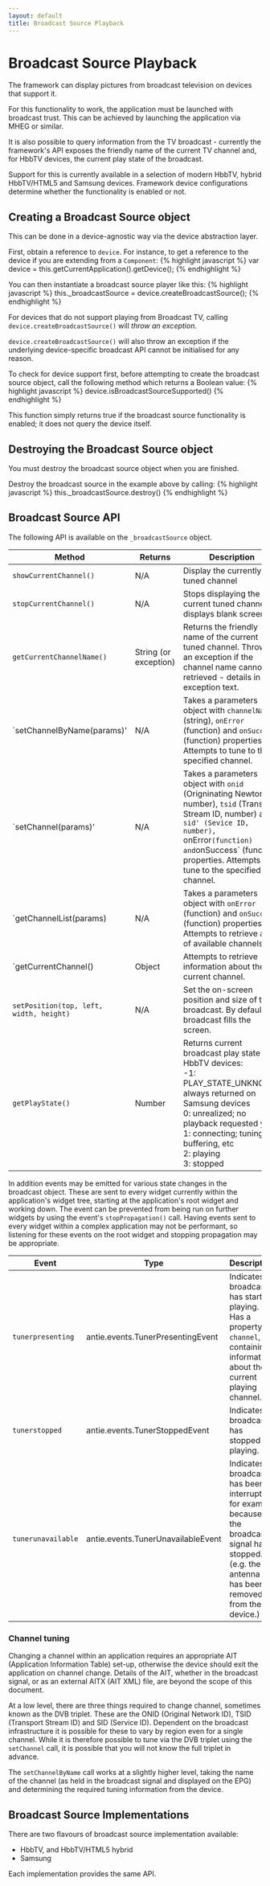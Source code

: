 ```yaml
---
layout: default
title: Broadcast Source Playback
---
```


# Broadcast Source Playback

<p class="lead">The framework can display pictures from broadcast television on devices that support it.</p>

For this functionality to work, the application must be launched with broadcast trust. This can be achieved by launching the application via MHEG or similar.

It is also possible to query information from the TV broadcast - currently the framework's API exposes the friendly name of the current TV channel and, for HbbTV devices, the current play state of the broadcast.

Support for this is currently available in a selection of modern HbbTV, hybrid HbbTV/HTML5 and Samsung devices. Framework device configurations determine whether the functionality is enabled or not.

## Creating a Broadcast Source object

This can be done in a device-agnostic way via the device abstraction layer.

First, obtain a reference to `device`. For instance, to get a reference to the device if you are extending from a `Component`:
{% highlight javascript %}
var device = this.getCurrentApplication().getDevice();
{% endhighlight %}

You can then instantiate a broadcast source player like this:
{% highlight javascript %}
this._broadcastSource = device.createBroadcastSource();
{% endhighlight %}

For devices that do not support playing from Broadcast TV, calling `device.createBroadcastSource()` will *throw an exception*.

`device.createBroadcastSource()` will also throw an exception if the underlying device-specific broadcast API cannot be initialised for any reason.

To check for device support first, before attempting to create the broadcast source object, call the following method which returns a Boolean value:
{% highlight javascript %}
device.isBroadcastSourceSupported()
{% endhighlight %}

This function simply returns true if the broadcast source functionality is enabled; it does not query the device itself.

## Destroying the Broadcast Source object

You must destroy the broadcast source object when you are finished.

Destroy the broadcast source in the example above by calling:
{% highlight javascript %}
this._broadcastSource.destroy()
{% endhighlight %}

## Broadcast Source API

The following API is available on the `_broadcastSource` object.

| Method | Returns | Description |
| ------ | ------- | ----------- |
| `showCurrentChannel()` |N/A | Display the currently tuned channel |
| `stopCurrentChannel()` | N/A | Stops displaying the current tuned channel, displays blank screen |
| `getCurrentChannelName()` | String (or exception) | Returns the friendly name of the current tuned channel. Throws an exception if the channel name cannot be retrieved - details in the exception text. |
| `setChannelByName(params)' | N/A | Takes a parameters object with `channelName` (string), `onError` (function) and `onSuccess` (function) properties. Attempts to tune to the specified channel. |
| `setChannel(params)' | N/A | Takes a parameters object with `onid` (Origninating Newtork ID, number), `tsid` (Transport Stream ID, number) and `sid' (Sevice ID, number), `onError` (function) and `onSuccess` (function) properties. Attempts to tune to the specified channel. |
| `getChannelList(params) | N/A | Takes a parameters object with `onError` (function) and `onSuccess` (function) properties. Attempts to retrieve a list of available channels. |
| `getCurrentChannel() | Object | Attempts to retrieve information about the current channel. |
| `setPosition(top, left, width, height)` | N/A | Set the on-screen position and size of the broadcast. By default, the broadcast fills the screen. |
| `getPlayState()` | Number | Returns current broadcast play state for HbbTV devices:<br/>-1: PLAY_STATE_UNKNOWN; always returned on Samsung devices<br/>0: unrealized; no playback requested yet<br/>1: connecting; tuning, buffering, etc<br/>2: playing<br/>3: stopped |

In addition events may be emitted for various state changes in the broadcast object. These are sent to every widget
currently within the application's widget tree, starting at the application's root widget and working down. The event
can be prevented from being run on further widgets by using the event's `stopPropagation()` call. Having events sent to
every widget within a complex application may not be performant, so listening for these events on the root widget and
stopping propagation may be appropriate.

| Event | Type | Description |
| ----- | ---- | ----------- |
| `tunerpresenting` | antie.events.TunerPresentingEvent | Indicates broadcast has started playing. Has a property, `channel`, containing information about the current playing channel. |
| `tunerstopped` | antie.events.TunerStoppedEvent | Indicates broadcast has stopped playing. |
| `tunerunavailable` | antie.events.TunerUnavailableEvent | Indicates broadcast has been interrupted, for example because the broadcast signal has stopped. (e.g. the antenna has been removed from the device.) |

### Channel tuning ###

Changing a channel within an application requires an appropriate AIT (Application Information Table) set-up, otherwise
the device should exit the application on channel change. Details of the AIT, whether in the broadcast signal, or as an
external AITX (AIT XML) file, are beyond the scope of this document.

At a low level, there are three things required to change channel, sometimes known as the DVB triplet. These are the
ONID (Original Network ID), TSID (Transport Stream ID) and SID (Service ID). Dependent on the broadcast infrastructure
it is possible for these to vary by region even for a single channel. While it is therefore possible to tune via the
DVB triplet using the `setChannel` call, it is possible that you will not know the full triplet in advance.

The `setChannelByName` call works at a slightly higher level, taking the name of the channel (as held in the broadcast
signal and displayed on the EPG) and determining the required tuning information from the device.

## Broadcast Source Implementations

There are two flavours of broadcast source implementation available:

* HbbTV, and HbbTV/HTML5 hybrid
* Samsung

Each implementation provides the same API.